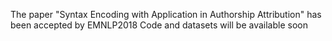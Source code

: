 The paper "Syntax Encoding with Application in Authorship Attribution" has been accepted by EMNLP2018
Code and datasets will be available soon
